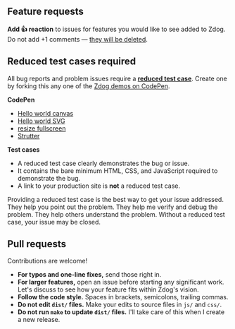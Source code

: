 ## Feature requests

**Add 👍 reaction** to issues for features you would like to see added to Zdog. Do not add +1 comments — [they will be deleted](https://metafizzy.co/blog/use-github-reactions-delete-plus-1-comments/).

## Reduced test cases required

All bug reports and problem issues require a [**reduced test case**](https://css-tricks.com/reduced-test-cases/). Create one by forking this any one of the [Zdog demos on CodePen](https://codepen.io/desandro/pens/tags/?grid_type=list&selected_tag=zdog-v1-docs&sort_col=created_at&sort_order=asc).

**CodePen**

+ [Hello world canvas](https://codepen.io/desandro/pen/YbrLaO)
+ [Hello world SVG](https://codepen.io/desandro/pen/Bewxme)
+ [resize fullscreen](https://codepen.io/desandro/pen/dEJxaV)
+ [Strutter](https://codepen.io/desandro/pen/xNPaoP)

**Test cases**

+ A reduced test case clearly demonstrates the bug or issue.
+ It contains the bare minimum HTML, CSS, and JavaScript required to demonstrate the bug.
+ A link to your production site is **not** a reduced test case.

Providing a reduced test case is the best way to get your issue addressed. They help you point out the problem. They help me verify and debug the problem. They help others understand the problem. Without a reduced test case, your issue may be closed.

## Pull requests

Contributions are welcome! 

+ **For typos and one-line fixes,** send those right in.
+ **For larger features,** open an issue before starting any significant work. Let's discuss to see how your feature fits within Zdog's vision.
+ **Follow the code style.** Spaces in brackets, semicolons, trailing commas.
+ **Do not edit `dist/` files.** Make your edits to source files in `js/` and `css/`.
+ **Do not run `make` to update `dist/` files.** I'll take care of this when I create a new release.
